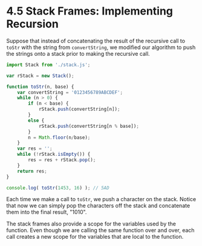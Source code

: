# 4.5 Stack Frames: Implementing Recursion

Suppose that instead of concatenating the result of the recursive call to `toStr` with the string from `convertString`, we modified our algorithm to push the strings onto a stack prior to making the recursive call.

```js
import Stack from './stack.js';

var rStack = new Stack();

function toStr(n, base) {
    var convertString = '0123456789ABCDEF';
    while (n > 0) {
        if (n < base) {
            rStack.push(convertString[n]);
        }
        else {
            rStack.push(convertString[n % base]);
        }
        n = Math.floor(n/base);
    }
    var res = '';
    while (!rStack.isEmpty()) {
        res = res + rStack.pop();
    }
    return res;
}

console.log( toStr(1453, 16) ); // 5AD
```

Each time we make a call to `toStr`, we push a character on the stack. Notice that now we can simply pop the characters off the stack and concatenate them into the final result, "1010".

The stack frames also provide a scope for the variables used by the function. Even though we are calling the same function over and over, each call creates a new scope for the variables that are local to the function.

